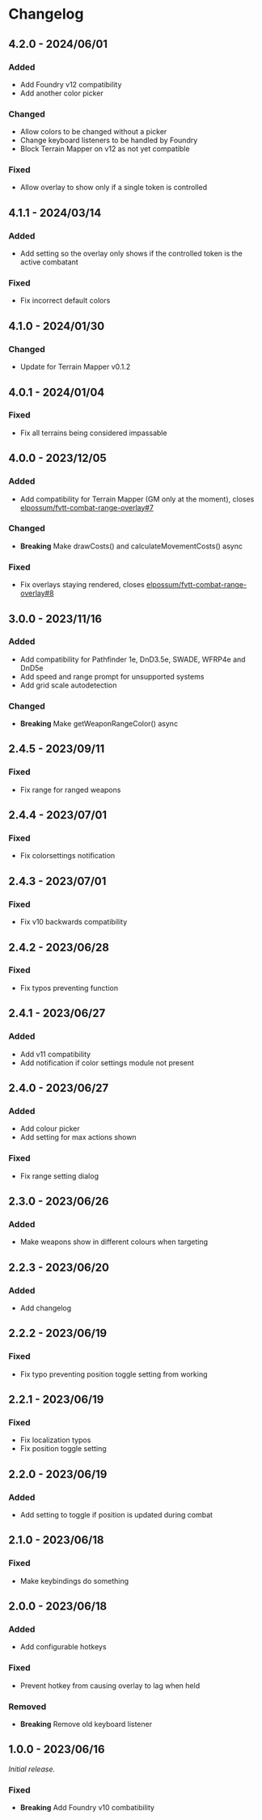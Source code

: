 # Changelog

## 4.2.0 - 2024/06/01

### Added

- Add Foundry v12 compatibility
- Add another color picker

### Changed

- Allow colors to be changed without a picker
- Change keyboard listeners to be handled by Foundry
- Block Terrain Mapper on v12 as not yet compatible

### Fixed

- Allow overlay to show only if a single token is controlled

## 4.1.1 - 2024/03/14

### Added

- Add setting so the overlay only shows if the controlled token is the active combatant

### Fixed

- Fix incorrect default colors

## 4.1.0 - 2024/01/30

### Changed

- Update for Terrain Mapper v0.1.2

## 4.0.1 - 2024/01/04

### Fixed

- Fix all terrains being considered impassable

## 4.0.0 - 2023/12/05

### Added

- Add compatibility for Terrain Mapper (GM only at the moment), closes [elpossum/fvtt-combat-range-overlay#7](https://github.com/elpossum/fvtt-combat-range-overlay/issues/7)

### Changed

- **Breaking** Make drawCosts() and calculateMovementCosts() async

### Fixed

- Fix overlays staying rendered, closes [elpossum/fvtt-combat-range-overlay#8](https://github.com/elpossum/fvtt-combat-range-overlay/issues/8)

## 3.0.0 - 2023/11/16

### Added

- Add compatibility for Pathfinder 1e, DnD3.5e, SWADE, WFRP4e and DnD5e
- Add speed and range prompt for unsupported systems
- Add grid scale autodetection

### Changed

- **Breaking** Make getWeaponRangeColor() async

## 2.4.5 - 2023/09/11

### Fixed

- Fix range for ranged weapons

## 2.4.4 - 2023/07/01

### Fixed

- Fix colorsettings notification

## 2.4.3 - 2023/07/01

### Fixed

- Fix v10 backwards compatibility

## 2.4.2 - 2023/06/28

### Fixed

- Fix typos preventing function

## 2.4.1 - 2023/06/27

### Added

- Add v11 compatibility
- Add notification if color settings module not present

## 2.4.0 - 2023/06/27

### Added

- Add colour picker
- Add setting for max actions shown

### Fixed

- Fix range setting dialog

## 2.3.0 - 2023/06/26

### Added

- Make weapons show in different colours when targeting

## 2.2.3 - 2023/06/20

### Added

- Add changelog

## 2.2.2 - 2023/06/19

### Fixed

- Fix typo preventing position toggle setting from working

## 2.2.1 - 2023/06/19

### Fixed

- Fix localization typos
- Fix position toggle setting

## 2.2.0 - 2023/06/19

### Added

- Add setting to toggle if position is updated during combat

## 2.1.0 - 2023/06/18

### Fixed

- Make keybindings do something

## 2.0.0 - 2023/06/18

### Added

- Add configurable hotkeys

### Fixed

- Prevent hotkey from causing overlay to lag when held

### Removed

- **Breaking** Remove old keyboard listener

## 1.0.0 - 2023/06/16

_Initial release._

### Fixed

- **Breaking** Add Foundry v10 combatibility
